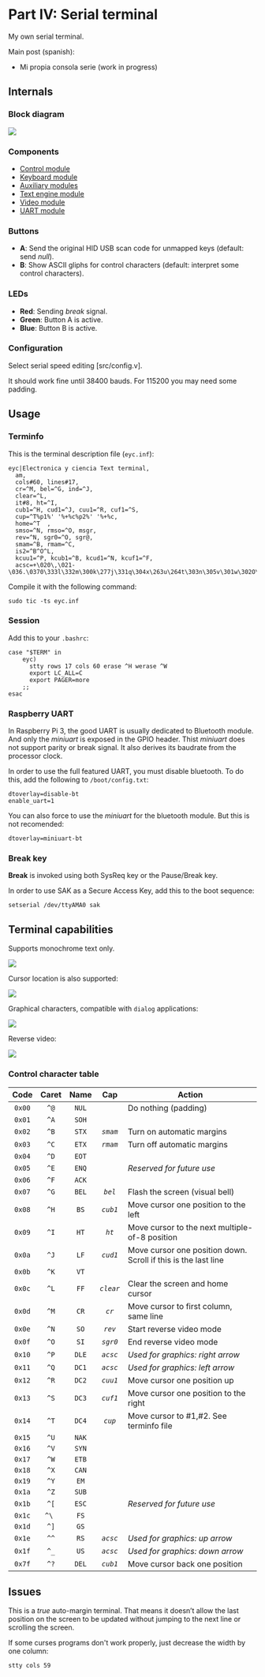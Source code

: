 # Part IV: Serial terminal

My own serial terminal.

Main post (spanish):

- Mi propia consola serie (work in progress)

## Internals

### Block diagram

![](https://www.electronicayciencia.com/assets/2024/01/consola-serie/img/serterm.svg)

### Components

- [Control module](src/control/README.md)
- [Keyboard module](src/keyb/README.md)
- [Auxiliary modules](src/misc/README.md)
- [Text engine module](src/text/README.md)
- [Video module](src/video/README.md)
- [UART module](src/uart/README.md)

### Buttons

- **A**: Send the original HID USB scan code for unmapped keys (default: send *null*).
- **B**: Show ASCII gliphs for control characters (default: interpret some control characters).

### LEDs

- **Red**: Sending *break* signal.
- **Green**: Button A is active.
- **Blue**: Button B is active.

### Configuration

Select serial speed editing [src/config.v].

It should work fine until 38400 bauds. For 115200 you may need some padding.

## Usage

### Terminfo

This is the terminal description file (`eyc.inf`):

    eyc|Electronica y ciencia Text terminal,
      am,
      cols#60, lines#17,
      cr=^M, bel=^G, ind=^J,
      clear=^L,
      it#8, ht=^I,
      cub1=^H, cud1=^J, cuu1=^R, cuf1=^S,
      cup=^T%p1%' '%+%c%p2%' '%+%c,
      home=^T  ,
      smso=^N, rmso=^O, msgr,
      rev=^N, sgr0=^O, sgr@,
      smam=^B, rmam=^C,
      is2=^B^O^L,
      kcuu1=^P, kcub1=^B, kcud1=^N, kcuf1=^F,
      acsc=+\020\,\021-\036.\0370\333l\332m\300k\277j\331q\304x\263u\264t\303n\305v\301w\302O\333a\261o\337s\334,

Compile it with the following command:

    sudo tic -ts eyc.inf

### Session

Add this to your `.bashrc`:

```
case "$TERM" in
    eyc)
      stty rows 17 cols 60 erase ^H werase ^W
      export LC_ALL=C
      export PAGER=more
    ;;
esac
```

### Raspberry UART

In Raspberry Pi 3, the good UART is usually dedicated to Bluetooth module. And only the *miniuart* is exposed in the GPIO header. Thist *miniuart* does not support parity or break signal. It also derives its baudrate from the processor clock.

In order to use the full featured UART, you must disable bluetooth. To do this, add the following to `/boot/config.txt`:

```
dtoverlay=disable-bt
enable_uart=1
```

You can also force to use the *miniuart* for the bluetooth module. But this is not recomended:

```
dtoverlay=miniuart-bt
```


### Break key

**Break** is invoked using both SysReq key or the Pause/Break key.

In order to use SAK as a Secure Access Key, add this to the boot sequence:

```
setserial /dev/ttyAMA0 sak
```


## Terminal capabilities

Supports monochrome text only.

![](https://www.electronicayciencia.com/assets/2024/01/consola-serie/img/screen_login.jpg)

Cursor location is also supported:

![](https://www.electronicayciencia.com/assets/2024/01/consola-serie/img/screen_vi.jpg)

Graphical characters, compatible with `dialog` applications:

![](https://www.electronicayciencia.com/assets/2024/01/consola-serie/img/screen_dialog.jpg)

Reverse video:

![](https://www.electronicayciencia.com/assets/2024/01/consola-serie/img/screen_mc.jpg)


### Control character table

| Code |Caret | Name  | Cap       | Action
|:----:|:----:|:-----:|:---------:|------------------------
|`0x00`| `^@` | `NUL` |           | Do nothing (padding)
|`0x01`| `^A` | `SOH` |           |
|`0x02`| `^B` | `STX` | *`smam`*  | Turn on automatic margins
|`0x03`| `^C` | `ETX` | *`rmam`*  | Turn off automatic margins
|`0x04`| `^D` | `EOT` |           |
|`0x05`| `^E` | `ENQ` |           | *Reserved for future use*
|`0x06`| `^F` | `ACK` |           |
|`0x07`| `^G` | `BEL` | *`bel`*   | Flash the screen (visual bell)
|`0x08`| `^H` | `BS`  | *`cub1`*  | Move cursor one position to the left
|`0x09`| `^I` | `HT`  | *`ht`*    | Move cursor to the next multiple-of-8 position
|`0x0a`| `^J` | `LF`  | *`cud1`*  | Move cursor one position down. Scroll if this is the last line
|`0x0b`| `^K` | `VT`  |           |
|`0x0c`| `^L` | `FF`  | *`clear`* | Clear the screen and home cursor
|`0x0d`| `^M` | `CR`  | *`cr`*    | Move cursor to first column, same line
|`0x0e`| `^N` | `SO`  | *`rev`*   | Start reverse video mode
|`0x0f`| `^O` | `SI`  | *`sgr0`*  | End reverse video mode
|`0x10`| `^P` | `DLE` | *`acsc`*  | *Used for graphics: right arrow*
|`0x11`| `^Q` | `DC1` | *`acsc`*  | *Used for graphics: left arrow*
|`0x12`| `^R` | `DC2` | *`cuu1`*  | Move cursor one position up
|`0x13`| `^S` | `DC3` | *`cuf1`*  | Move cursor one position to the right
|`0x14`| `^T` | `DC4` | *`cup`*   | Move cursor to #1,#2. See terminfo file
|`0x15`| `^U` | `NAK` |           |
|`0x16`| `^V` | `SYN` |           |
|`0x17`| `^W` | `ETB` |           |
|`0x18`| `^X` | `CAN` |           |
|`0x19`| `^Y` | `EM`  |           |
|`0x1a`| `^Z` | `SUB` |           |
|`0x1b`| `^[` | `ESC` |           | *Reserved for future use*
|`0x1c`| `^\ `| `FS`  |           |
|`0x1d`| `^]` | `GS`  |           |
|`0x1e`| `^^` | `RS`  | *`acsc`*  | *Used for graphics: up arrow*
|`0x1f`| `^_` | `US`  | *`acsc`*  | *Used for graphics: down arrow*
|`0x7f`| `^?` | `DEL` | *`cub1`*  | Move cursor back one position


## Issues

This is a *true* auto-margin terminal. That means it doesn’t allow the last position on the screen to be updated without jumping to the next line or scrolling the screen.

If some curses programs don't work properly, just decrease the width by one column:

    stty cols 59

